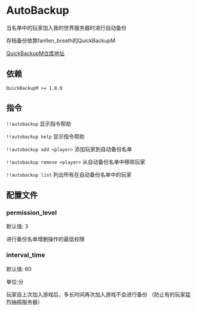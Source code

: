 # AutoBackup


当名单中的玩家加入我的世界服务器时进行自动备份

存档备份依靠fanllen_breath的QuickBackupM

[QuickBackupM仓库地址](https://github.com/TISUnion/QuickBackupM)

## 依赖

`QuickBackupM >= 1.8.0`

## 指令


`!!autobackup` 显示指令帮助

`!!autobackup help` 显示指令帮助

`!!autobackup add <player>` 添加玩家到自动备份名单

`!!autobackup remove <player>` 从自动备份名单中移除玩家

`!!autobackup list` 列出所有在自动备份名单中的玩家

## 配置文件

### permission_level

默认值: 3

进行备份名单增删操作的最低权限

### interval_time

默认值: 60

单位:分

玩家自上次加入游戏后，多长时间再次加入游戏不会进行备份
（防止有的玩家猛烈抽插服务器）
